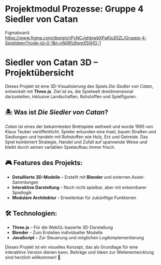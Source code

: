 # Projektmodul Prozesse: Gruppe 4 Siedler von Catan

Figmaboard:
https://www.figma.com/design/nPyNCJghkiwbXPaKluS5ZL/Gruppe-4-Spielideen?node-id=0-1&t=nNiI9fz8gmXSjIHG-1


# Siedler von Catan 3D – Projektübersicht

Dieses Projekt ist eine 3D-Visualisierung des Spiels *Die Siedler von Catan*, entwickelt mit **Three.js**. Ziel ist es, die Spielwelt dreidimensional darzustellen, inklusive Landschaften, Rohstoffen und Spielfiguren.

## 🏝️ Was ist *Die Siedler von Catan*?
*Catan* ist eines der bekanntesten Brettspiele weltweit und wurde 1995 von Klaus Teuber veröffentlicht. Spieler erkunden eine Insel, bauen Straßen und Siedlungen und handeln mit Rohstoffen wie Holz, Erz und Getreide. Das Spiel kombiniert Strategie, Handel und Zufall auf spannende Weise und bleibt durch seinen variablen Spielaufbau immer frisch.

## 🎮 Features des Projekts:
- **Detaillierte 3D-Modelle** – Erstellt mit **Blender** und externen Asset-Sammlungen
- **Interaktive Darstellung** – Noch nicht spielbar, aber mit erkennbarer Spiellogik
- **Modulare Architektur** – Erweiterbar für zukünftige Funktionen

## 🛠️ Technologien:
- **Three.js** – Für die WebGL-basierte 3D-Darstellung
- **Blender** – Zum Erstellen individueller Modelle
- **JavaScript** – Zur Steuerung und möglichen Logikimplementierung

Dieses Projekt ist ein visuelles Konzept, das als Grundlage für eine interaktive Version dienen kann. Beiträge und Ideen zur Weiterentwicklung sind herzlich willkommen! 🚀

